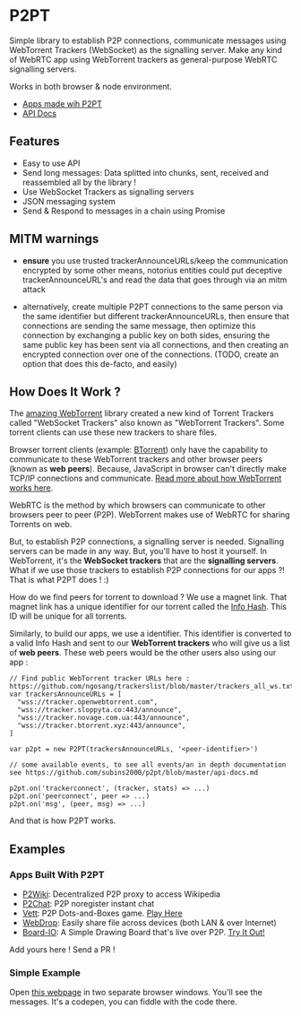 # P2PT

Simple library to establish P2P connections, communicate messages using WebTorrent Trackers (WebSocket) as the signalling server. Make any kind of WebRTC app using WebTorrent trackers as general-purpose WebRTC signalling servers.

Works in both browser & node environment.

* [Apps made wih P2PT](#examples)
* [API Docs](https://github.com/subins2000/p2pt/blob/master/api-docs.md)

## Features

* Easy to use API
* Send long messages: Data splitted into chunks, sent, received and reassembled all by the library !
* Use WebSocket Trackers as signalling servers
* JSON messaging system
* Send & Respond to messages in a chain using Promise

## MITM warnings

- **ensure** you use trusted trackerAnnounceURLs/keep the communication encrypted by some other means, notorius entities could put deceptive trackerAnnounceURL's and read the data that goes through via an mitm attack

- alternatively, create multiple P2PT connections to the same person via the same identifier but different trackerAnnounceURLs, then ensure that connections are sending the same message, then optimize this connection by exchanging a public key on both sides, ensuring the same public key has been sent via all connections, and then creating an encrypted connection over one of the connections. (TODO, create an option that does this de-facto, and easily)

## How Does It Work ?

The [amazing WebTorrent](https://webtorrent.io/) library created a new kind of Torrent Trackers called "WebSocket Trackers" also known as "WebTorrent Trackers". Some torrent clients can use these new trackers to share files.

Browser torrent clients (example: [BTorrent](https://btorrent.xyz/)) only have the capability to communicate to these WebTorrent trackers and other browser peers (known as **web peers**). Because, JavaScript in browser can't directly make TCP/IP connections and communicate. [Read more about how WebTorrent works here](https://github.com/webtorrent/webtorrent/).

WebRTC is the method by which browsers can communicate to other browsers peer to peer (P2P). WebTorrent makes use of WebRTC for sharing Torrents on web.

But, to establish P2P connections, a signalling server is needed. Signalling servers can be made in any way. But, you'll have to host it yourself. In WebTorrent, it's the **WebSocket trackers** that are the **signalling servers**. What if we use those trackers to establish P2P connections for our apps ?! That is what P2PT does ! :)

How do we find peers for torrent to download ? We use a magnet link. That magnet link has a unique identifier for our torrent called the [Info Hash](https://en.wikipedia.org/wiki/Magnet_URI_scheme#URN,_containing_hash_(xt)). This ID will be unique for all torrents.

Similarly, to build our apps, we use a identifier. This identifier is converted to a valid Info Hash and sent to our **WebTorrent trackers** who will give us a list of **web peers**. These web peers would be the other users also using our app :

```
// Find public WebTorrent tracker URLs here : https://github.com/ngosang/trackerslist/blob/master/trackers_all_ws.txt
var trackersAnnounceURLs = [
  "wss://tracker.openwebtorrent.com",
  "wss://tracker.sloppyta.co:443/announce",
  "wss://tracker.novage.com.ua:443/announce",
  "wss://tracker.btorrent.xyz:443/announce",
]

var p2pt = new P2PT(trackersAnnounceURLs, '<peer-identifier>')

// some available events, to see all events/an in depth documentation see https://github.com/subins2000/p2pt/blob/master/api-docs.md

p2pt.on('trackerconnect', (tracker, stats) => ...)
p2pt.on('peerconnect', peer => ...)
p2pt.on('msg', (peer, msg) => ...)
```

And that is how P2PT works.

## Examples

### Apps Built With P2PT

* [P2Wiki](//github.com/subins2000/p2wiki): Decentralized P2P proxy to access Wikipedia
* [P2Chat](//github.com/subins2000/p2chat): P2P noregister instant chat
* [Vett](//github.com/subins2000/vett): P2P Dots-and-Boxes game. [Play Here](//vett.space)
* [WebDrop](//github.com/subins2000/WebDrop): Easily share file across devices (both LAN & over Internet)
* [Board-IO](//github.com/elvistony/board-io "A Simple Drawing Board thats P2P"): A Simple Drawing Board that's live over P2P. [Try It Out!](https://elvistony.github.io/board-io)

Add yours here ! Send a PR !

### Simple Example

Open [this webpage](https://codepen.io/subins2000/pen/MWKwRYJ) in two separate browser windows. You'll see the messages. It's a codepen, you can fiddle with the code there.
